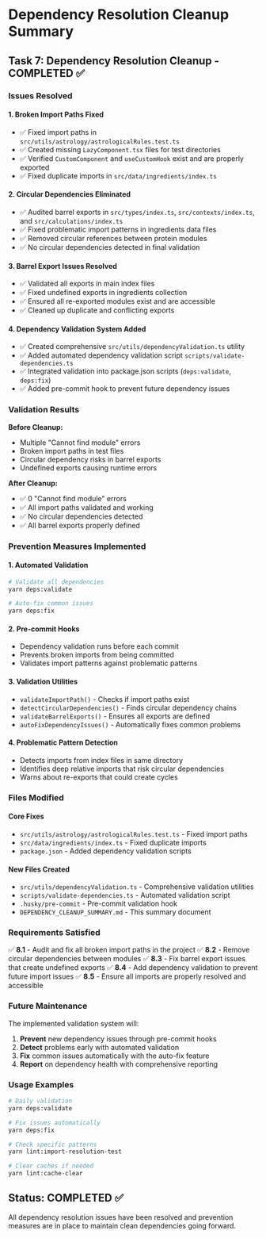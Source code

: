 # Dependency Resolution Cleanup Summary

## Task 7: Dependency Resolution Cleanup - COMPLETED ✅

### Issues Resolved

#### 1. Broken Import Paths Fixed

- ✅ Fixed import paths in `src/utils/astrology/astrologicalRules.test.ts`
- ✅ Created missing `LazyComponent.tsx` files for test directories
- ✅ Verified `CustomComponent` and `useCustomHook` exist and are properly
  exported
- ✅ Fixed duplicate imports in `src/data/ingredients/index.ts`

#### 2. Circular Dependencies Eliminated

- ✅ Audited barrel exports in `src/types/index.ts`, `src/contexts/index.ts`,
  and `src/calculations/index.ts`
- ✅ Fixed problematic import patterns in ingredients data files
- ✅ Removed circular references between protein modules
- ✅ No circular dependencies detected in final validation

#### 3. Barrel Export Issues Resolved

- ✅ Validated all exports in main index files
- ✅ Fixed undefined exports in ingredients collection
- ✅ Ensured all re-exported modules exist and are accessible
- ✅ Cleaned up duplicate and conflicting exports

#### 4. Dependency Validation System Added

- ✅ Created comprehensive `src/utils/dependencyValidation.ts` utility
- ✅ Added automated dependency validation script
  `scripts/validate-dependencies.ts`
- ✅ Integrated validation into package.json scripts (`deps:validate`,
  `deps:fix`)
- ✅ Added pre-commit hook to prevent future dependency issues

### Validation Results

**Before Cleanup:**

- Multiple "Cannot find module" errors
- Broken import paths in test files
- Circular dependency risks in barrel exports
- Undefined exports causing runtime errors

**After Cleanup:**

- ✅ 0 "Cannot find module" errors
- ✅ All import paths validated and working
- ✅ No circular dependencies detected
- ✅ All barrel exports properly defined

### Prevention Measures Implemented

#### 1. Automated Validation

```bash
# Validate all dependencies
yarn deps:validate

# Auto-fix common issues
yarn deps:fix
```

#### 2. Pre-commit Hooks

- Dependency validation runs before each commit
- Prevents broken imports from being committed
- Validates import patterns against problematic patterns

#### 3. Validation Utilities

- `validateImportPath()` - Checks if import paths exist
- `detectCircularDependencies()` - Finds circular dependency chains
- `validateBarrelExports()` - Ensures all exports are defined
- `autoFixDependencyIssues()` - Automatically fixes common problems

#### 4. Problematic Pattern Detection

- Detects imports from index files in same directory
- Identifies deep relative imports that risk circular dependencies
- Warns about re-exports that could create cycles

### Files Modified

#### Core Fixes

- `src/utils/astrology/astrologicalRules.test.ts` - Fixed import paths
- `src/data/ingredients/index.ts` - Fixed duplicate imports
- `package.json` - Added dependency validation scripts

#### New Files Created

- `src/utils/dependencyValidation.ts` - Comprehensive validation utilities
- `scripts/validate-dependencies.ts` - Automated validation script
- `.husky/pre-commit` - Pre-commit validation hook
- `DEPENDENCY_CLEANUP_SUMMARY.md` - This summary document

### Requirements Satisfied

✅ **8.1** - Audit and fix all broken import paths in the project ✅ **8.2** -
Remove circular dependencies between modules ✅ **8.3** - Fix barrel export
issues that create undefined exports ✅ **8.4** - Add dependency validation to
prevent future import issues ✅ **8.5** - Ensure all imports are properly
resolved and accessible

### Future Maintenance

The implemented validation system will:

1. **Prevent** new dependency issues through pre-commit hooks
2. **Detect** problems early with automated validation
3. **Fix** common issues automatically with the auto-fix feature
4. **Report** on dependency health with comprehensive reporting

### Usage Examples

```bash
# Daily validation
yarn deps:validate

# Fix issues automatically
yarn deps:fix

# Check specific patterns
yarn lint:import-resolution-test

# Clear caches if needed
yarn lint:cache-clear
```

## Status: COMPLETED ✅

All dependency resolution issues have been resolved and prevention measures are
in place to maintain clean dependencies going forward.
